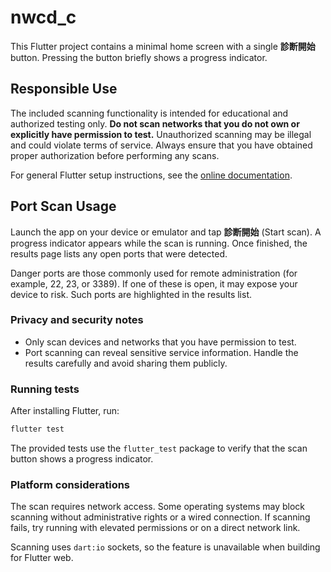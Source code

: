 # nwcd_c

This Flutter project contains a minimal home screen with a single **診断開始** button. Pressing the button briefly shows a progress indicator.

## Responsible Use

The included scanning functionality is intended for educational and authorized testing only. **Do not scan networks that you do not own or explicitly have permission to test.** Unauthorized scanning may be illegal and could violate terms of service. Always ensure that you have obtained proper authorization before performing any scans.

For general Flutter setup instructions, see the [online documentation](https://docs.flutter.dev/).

## Port Scan Usage

Launch the app on your device or emulator and tap **診断開始** (Start scan). A progress indicator appears while the scan is running. Once finished, the results page lists any open ports that were detected.

Danger ports are those commonly used for remote administration (for example, 22, 23, or 3389). If one of these is open, it may expose your device to risk. Such ports are highlighted in the results list.

### Privacy and security notes

* Only scan devices and networks that you have permission to test.
* Port scanning can reveal sensitive service information. Handle the results carefully and avoid sharing them publicly.

### Running tests

After installing Flutter, run:

```bash
flutter test
```

The provided tests use the `flutter_test` package to verify that the scan button shows a progress indicator.

### Platform considerations

The scan requires network access. Some operating systems may block scanning without administrative rights or a wired connection. If scanning fails, try running with elevated permissions or on a direct network link.

Scanning uses `dart:io` sockets, so the feature is unavailable when building for Flutter web.
